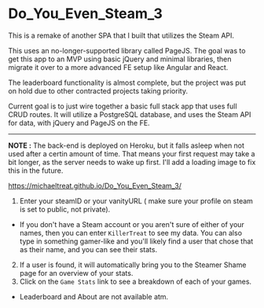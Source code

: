 # Do_You_Even_Steam_3

This is a remake of another SPA that I built that utilizes the Steam API. 

This uses an no-longer-supported library called PageJS. The goal was to get this app to an MVP using basic jQuery and minimal libraries, then migrate it over to a more advanced FE setup like Angular and React. 

The leaderboard functionality is almost complete, but the project was put on hold due to other contracted projects taking priority. 

Current goal is to just wire together a basic full stack app that uses full CRUD routes. It will utilize a PostgreSQL database, and uses the Steam API for data, with jQuery and PageJS on the FE.

---

**NOTE :** The back-end is deployed on Heroku, but it falls asleep when not used after a certin amount of time. That means your first request may take a bit longer, as the server needs to wake up first. I'll add a loading image to fix this in the future.

https://michaeltreat.github.io/Do_You_Even_Steam_3/

1. Enter your steamID or your vanityURL ( make sure your profile on steam is set to public, not private).
  - If you don't have a Steam account or you aren't sure of either of your names, then you can enter `KillerTreat` to see my data. You can also type in something gamer-like and you'll likely find a user that chose that as their name, and you can see their stats.
2. If a user is found, it will automatically bring you to the Steamer Shame page for an overview of your stats.
3. Click on the `Game Stats` link to see a breakdown of each of your games.


- Leaderboard and About are not available atm.
